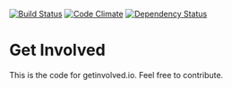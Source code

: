 [![Build Status](https://travis-ci.org/jetaggart/getinvolved.svg)](https://travis-ci.org/jetaggart/getinvolved)
[![Code Climate](https://codeclimate.com/github/jetaggart/getinvolved.png)](https://codeclimate.com/github/jetaggart/getinvolved)
[![Dependency Status](https://gemnasium.com/jetaggart/getinvolved.svg)](https://gemnasium.com/jetaggart/getinvolved)

Get Involved
===

This is the code for getinvolved.io. Feel free to contribute.
